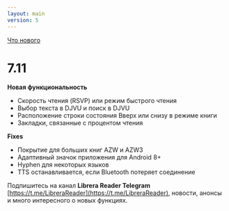 ```yaml
---
layout: main
version: 5
---
```

[Что нового](/wiki/what-is-new/ru)

# 7.11

__Новая функциональность__

* Скорость чтения (RSVP) или режим быстрого чтения
* Выбор текста в DJVU и поиск в DJVU
* Расположение строки состояния Вверх или снизу в режиме книги
* Закладки, связанные с процентом чтения

__Fixes__

* Покрытие для больших книг AZW и AZW3
* Адаптивный значок приложения для Android 8+
* Hyphen для некоторых языков
* TTS останавливается, если Bluetooth потеряет соединение

Подпишитесь на канал __Librera Reader Telegram__ [https://t.me/LibreraReader](https://t.me/LibreraReader), новости, анонсы и много интересного о новых функциях.


    
